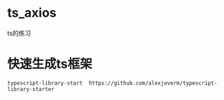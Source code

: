 # ts_axios
ts的练习

# 快速生成ts框架
    typescript-library-start  https://github.com/alexjoverm/typescript-library-starter
